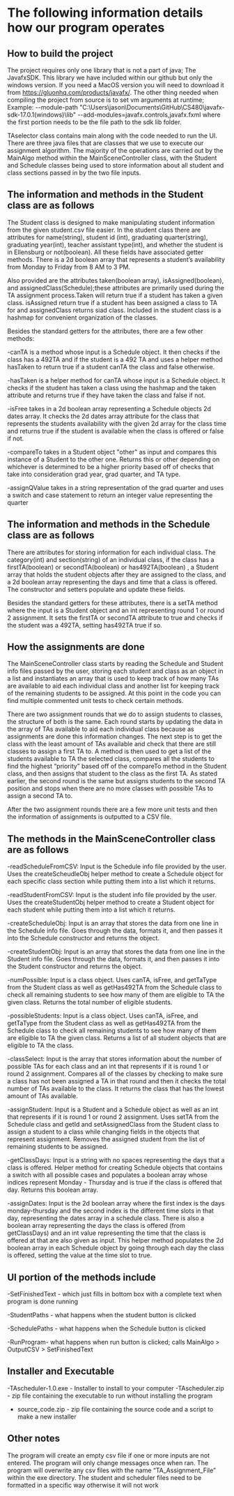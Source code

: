 # The following information details how our program operates

## How to build the project

The project requires only one library that is not a part of java; The JavafxSDK. This library we have included within our github but only the windows version. If you need a MacOS version you will need to download it from https://gluonhq.com/products/javafx/. The other thing needed when compiling the project from source is to set vm arguments at runtime; 
Example:
 --module-path "C:\Users\jason\Documents\GitHub\CS480\javafx-sdk-17.0.1(windows)\lib" --add-modules=javafx.controls,javafx.fxml
where the first portion needs to be the file path to the sdk lib folder.

TAselector class contains main along with the code needed to run the UI.
There are three java files that are classes that we use to execute our assignment algorithm. The majority of the operations are carried out by the MainAlgo method within the MainSceneController class, with the Student and Schedule classes being used to store information about all student and class sections passed in by the two file inputs.

## The information and methods in the Student class are as follows

The Student class is designed to make manipulating student information from the given student.csv file easier. In the student class there are attributes for name(string), student id (int), graduating quarter(string), graduating year(int), teacher assistant type(int),  and whether the student is in Ellensburg or not(boolean). All these fields have associated getter methods. There is a 2d boolean array that represents a student’s availability from Monday to Friday from 8 AM to 3 PM. 

Also provided are the attributes taken(boolean array), isAssigned(boolean), and assignedClass(Schedule);these attributes are primarily used during the TA assignment process.Taken will return true if a student has taken a given class. isAssigned return true if a student has been assigned a class to TA for and assignedClass returns siad class. Included in the student class is a hashmap for convenient organization of the classes.

Besides the standard getters for the attributes, there are a few other methods:

-canTA is a method whose input is a Schedule object. It then checks if the class has a 492TA and if the student is a 492 TA and uses a helper method hasTaken to return true if a student canTA the class and false otherwise. 

-hasTaken is a helper method for canTA whose input is a Schedule object. It checks if the student has taken a class using the hashmap and the taken attribute and returns true if they have taken the class and false if not. 

-isFree takes in a 2d boolean array representing a Schedule objects 2d dates array. It checks the 2d dates array attribute for the class that represents the students availability with the given 2d array for the class time and returns true if the student is available when the class is offered or false if not.

-compareTo takes in a Student object "other" as input and compares this instance of a Student to the other one. Returns this or other depending on whichever is determined to be a higher priority based off of checks that take into consideration grad year, grad quarter, and TA type.

-assignQValue takes in a string representation of the grad quarter and uses a switch and case statement to return an integer value representing the quarter

## The information and methods in the Schedule class are as follows

There are attributes for storing information for each individual class. The category(int) and section(string) of an individual class, if the class has a firstTA(boolean) or secondTA(boolean) or has492TA(boolean) , a Student array that holds the student objects after they are assigned to the class, and a 2d boolean array representing the days and time that a class is offered. The constructor and setters populate and update these fields.

Besides the standard getters for these attributes, there is a setTA method where the input is a Student object and an int representing round 1 or round 2 assignment. It sets the firstTA or secondTA attribute to true and checks if the student was a 492TA, setting has492TA true if so. 

## How the assignments are done
The MainSceneController class starts by reading the Schedule and Student info files passed by the user, storing each student and class as an object in a list and instantiates an array that is used to keep track of how many TAs are available to aid each individual class and another list for keeping track of the remaining students to be assigned. At this point in the code you can find multiple commented unit tests to check certain methods.

There are two assignment rounds that we do to assign students to classes, the structure of both is the same. Each round starts by updating the data in the array of TAs available to aid each individual class because as assignments are done this information changes. The next step is to get the class with the least amount of TAs available and check that there are still classes to assign a first TA to. A method is then used to get a list of the students available to TA the selected class, compares all the students to find the highest “priority” based off of the compareTo method in the Student class, and then assigns that student to the class as the first TA. As stated earlier, the second round is the same but assigns students to the second TA position and stops when there are no more classes with possible TAs to assign a second TA to.

After the two assignment rounds there are a few more unit tests and then the information of assignments is outputted to a CSV file. 

## The methods in the MainSceneController class are as follows

-readScheduleFromCSV: Input is the Schedule info file provided by the user. Uses the createScheudleObj helper method to create a Schedule object for each specific class section while putting them into a list which it returns.

-readStudentFromCSV: Input is the student info file provided by the user. Uses the createStudentObj helper method to create a Student object for each student while putting them into a list which it returns.

-createScheduleObj: Input is an array that stores the data from one line in the Schedule info file. Goes through the data, formats it, and then passes it into the Schedule constructor and returns the object. 

-createStudentObj: Input is an array that stores the data from one line in the Student info file. Goes through the data, formats it, and then passes it into the Student constructor and returns the object. 

-numPossible: Input is a class object. Uses canTA, isFree, and getTaType from the Student class as well as getHas492TA from the Schedule class to check all remaining students to see how many of them are eligible to TA the given class. Returns the total number of eligible students.

-possibleStudents: Input is a class object.  Uses canTA, isFree, and getTaType from the Student class as well as getHas492TA from the Schedule class to check all remaining students to see how many of them are eligible to TA the given class. Returns a list of all student objects that are eligible to TA the class.

-classSelect: Input is the array that stores information about the number of possible TAs for each class and an int that represents if it is round 1 or round 2 assignment. Compares all of the classes by checking to make sure a class has not been assigned a TA in that round and then it checks the total number of TAs available to the class. It returns the class that has the lowest amount of TAs available. 

-assignStudent: Input is a Student and a Schedule object as well as an int that represents if it is round 1 or round 2 assignment. Uses setTA from the Schedule class and getId and setAssignedClass from the Student class to assign a student to a class while changing fields in the objects that represent assignment. Removes the assigned student from the list of remaining students to be assigned. 

-getClassDays: Input is a string with no spaces representing the days that a class is offered. Helper method for creating Schedule objects that contains a switch with all possible cases and populates a boolean array whose indices represent Monday - Thursday and is true if the class is offered that day. Returns this boolean array. 

-assignDates: Input is the 2d boolean array where the first index is the days monday-thursday and the second index is the different time slots in that day, representing the dates array in a schedule class. There is also a boolean array representing the days the class is offered (from getClassDays) and an int value representing the time that the class is offered at that are also given as input. This helper method populates the 2d boolean array in each Schedule object by going through each day the class is offered, setting the value at the time slot to true. 

## UI portion of the methods include

-SetFinishedText - which just fills in bottom box with a complete text when program is done running

-StudentPaths - what happens when the student button is clicked

-SchedulePaths - what happens when the Schedule button is clicked

-RunProgram- what happens when run button is clicked; calls MainAlgo > OutputCSV > SetFinishedText

## Installer and Executable

-TAscheduler-1.0.exe - Installer to install to your computer
-TAscheduler.zip - zip file containing the executable to run without installing the program
- source_code.zip - zip file containing the source code and a script to make a new installer

## Other notes
The program will create an empty csv file if one or more inputs are not entered.
The program will only change messages once when ran.
The program will overwrite any csv files with the name “TA_Assignment_File” within the exe directory.
The student and scheduler files need to be formatted in a specific way otherwise it will not work

